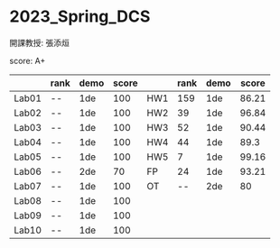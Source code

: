 # 2023_Spring_DCS
開課教授: 張添烜

score: A+

|  | rank | demo | score |  | rank | demo | score |
| ---  | ---| --- | --- |---  | ---| --- | --- |
| Lab01 | -- |1de| 100 | HW1 | 159 |1de| 86.21 |
| Lab02 | -- |1de| 100 | HW2 |  39 |1de| 96.84 |
| Lab03 | -- |1de| 100 | HW3 |  52 |1de| 90.44 |
| Lab04 | -- |1de| 100 | HW4 |  44 |1de|  89.3 |
| Lab05 | -- |1de| 100 | HW5 |   7 |1de| 99.16 |
| Lab06 | -- |2de|  70 |  FP |  24 |1de| 93.21 |
| Lab07 | -- |1de| 100 |  OT | -- |2de|   80 |
| Lab08 | -- |1de| 100 |
| Lab09 | -- |1de| 100 |
| Lab10 | -- |1de| 100 |
